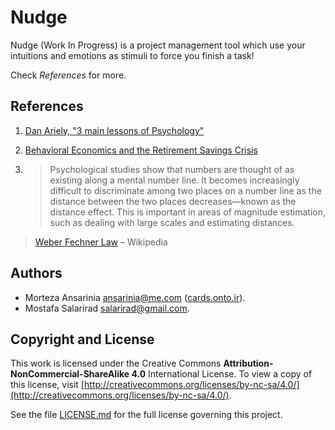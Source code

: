# Nudge

Nudge (Work In Progress) is a project management tool which use your intuitions and emotions as stimuli to force you finish a task!

Check *References* for more.

## References
1. [Dan Ariely, "3 main lessons of Psychology"](http://danariely.com/2008/05/05/3-main-lessons-of-psychology/)

2. [Behavioral Economics and the Retirement Savings Crisis](http://www.sco.ca.gov/Files-EO/2013_sco_flac_benartzi_behavioural_econ_and_savings_crises.pdf)

3. > Psychological studies show that numbers are thought of as existing along a mental number line. It becomes increasingly difficult to discriminate among two places on a number line as the distance between the two places decreases—known as the distance effect. This is important in areas of magnitude estimation, such as dealing with large scales and estimating distances.
>
> [Weber Fechner Law](http://en.wikipedia.org/wiki/Weber–Fechner_law) – Wikipedia

## Authors

- Morteza Ansarinia <ansarinia@me.com> ([cards.onto.ir](http://cards.onto.ir)).
- Mostafa Salarirad <salarirad@gmail.com>.

## Copyright and License

This work is licensed under the Creative Commons **Attribution-NonCommercial-ShareAlike 4.0** International License. To view a copy of this license, visit [http://creativecommons.org/licenses/by-nc-sa/4.0/](http://creativecommons.org/licenses/by-nc-sa/4.0/).

See the file [LICENSE.md](LICENSE.md) for the full license governing this project.

